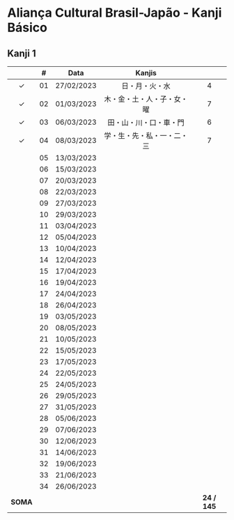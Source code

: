 # Aliança Cultural Brasil-Japão - Kanji Básico


## Kanji 1

|  | # | Data | Kanjis |  |
|:---:|:---:|:---:|:---:|:---:|
| &check; | 01 | 27/02/2023 | 日・月・火・水 | 4 |
| &check; | 02 | 01/03/2023 | 木・金・土・人・子・女・曜 | 7 |
| &check; | 03 | 06/03/2023 | 田・山・川・口・車・門 | 6 |
| &check; | 04 | 08/03/2023 | 学・生・先・私・一・二・三 | 7 |
|  | 05 | 13/03/2023 |  |
|  | 06 | 15/03/2023 |  |
|  | 07 | 20/03/2023 |  |
|  | 08 | 22/03/2023 |  |
|  | 09 | 27/03/2023 |  |
|  | 10 | 29/03/2023 |  |
|  | 11 | 03/04/2023 |  |
|  | 12 | 05/04/2023 |  |
|  | 13 | 10/04/2023 |  |
|  | 14 | 12/04/2023 |  |
|  | 15 | 17/04/2023 |  |
|  | 16 | 19/04/2023 |  |
|  | 17 | 24/04/2023 |  |
|  | 18 | 26/04/2023 |  |
|  | 19 | 03/05/2023 |  |
|  | 20 | 08/05/2023 |  |
|  | 21 | 10/05/2023 |  |
|  | 22 | 15/05/2023 |  |
|  | 23 | 17/05/2023 |  |
|  | 24 | 22/05/2023 |  |
|  | 25 | 24/05/2023 |  |
|  | 26 | 29/05/2023 |  |
|  | 27 | 31/05/2023 |  |
|  | 28 | 05/06/2023 |  |
|  | 29 | 07/06/2023 |  |
|  | 30 | 12/06/2023 |  |
|  | 31 | 14/06/2023 |  |
|  | 32 | 19/06/2023 |  |
|  | 33 | 21/06/2023 |  |
|  | 34 | 26/06/2023 |  |
| **SOMA** |  |  |  | **24 / 145** |